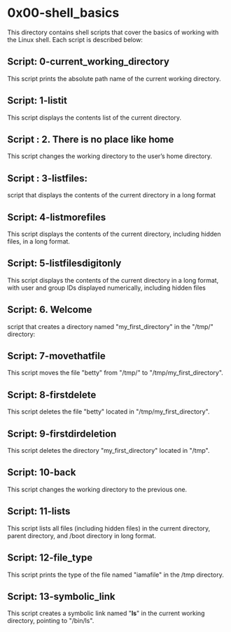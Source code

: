 # 0x00-shell_basics

This directory contains shell scripts that cover the basics of working with the Linux shell.
Each script is described below:

## Script: 0-current_working_directory

This script prints the absolute path name of the current working directory.

## Script: 1-listit

This script displays the contents list of the current directory.

## Script : 2. There is no place like home

This script  changes the working directory to the user’s home directory.

## Script : 3-listfiles:

script that displays the contents of the current directory in a long format


## Script: 4-listmorefiles

This script displays the contents of the current directory, including hidden files, in a long format.

## Script: 5-listfilesdigitonly

This script displays the contents of the current directory in a long format, with user and group IDs displayed numerically, including hidden files

## Script: 6. Welcome

script that creates a directory named "my_first_directory" in the "/tmp/" directory:

## Script: 7-movethatfile

This script moves the file "betty" from "/tmp/" to "/tmp/my_first_directory".

## Script: 8-firstdelete

This script deletes the file "betty" located in "/tmp/my_first_directory".

## Script: 9-firstdirdeletion

This script deletes the directory "my_first_directory" located in "/tmp".

## Script: 10-back

This script changes the working directory to the previous one.


## Script: 11-lists

This script lists all files (including hidden files) in the current directory, parent directory, and /boot directory in long format.

## Script: 12-file_type

This script prints the type of the file named "iamafile" in the /tmp directory.


## Script: 13-symbolic_link

This script creates a symbolic link named "__ls__" in the current working directory, pointing to "/bin/ls".























